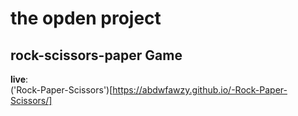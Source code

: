 # the opden project
## rock-scissors-paper Game
**live**:  
('Rock-Paper-Scissors')[https://abdwfawzy.github.io/-Rock-Paper-Scissors/]